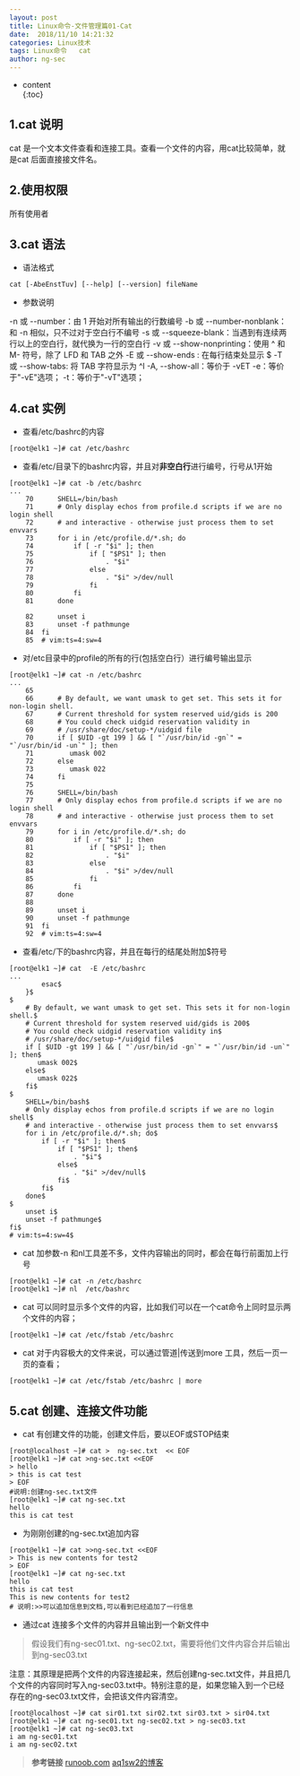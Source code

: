 ```yaml
---
layout: post  
title: Linux命令-文件管理篇01-Cat
date:  2018/11/10 14:21:32  
categories: Linux技术 
tags: Linux命令   cat
author: ng-sec  
---
```


* content  
{:toc}

## 1.cat 说明
cat 是一个文本文件查看和连接工具。查看一个文件的内容，用cat比较简单，就是cat 后面直接接文件名。
## 2.使用权限
所有使用者
 <!-- more -->
## 3.cat 语法

- 语法格式
``` shell?linenums
cat [-AbeEnstTuv] [--help] [--version] fileName
```
- 参数说明

-n 或 --number：由 1 开始对所有输出的行数编号
-b 或 --number-nonblank：和 -n 相似，只不过对于空白行不编号
-s 或 --squeeze-blank：当遇到有连续两行以上的空白行，就代换为一行的空白行
-v 或 --show-nonprinting：使用 ^ 和 M- 符号，除了 LFD 和 TAB 之外
-E 或 --show-ends : 在每行结束处显示 $
-T 或 --show-tabs: 将 TAB 字符显示为 ^I
-A, --show-all：等价于 -vET
-e：等价于"-vE"选项；
-t：等价于"-vT"选项；

## 4.cat 实例
- 查看/etc/bashrc的内容
``` shell?linenums
[root@elk1 ~]# cat /etc/bashrc    
```
- 查看/etc/目录下的bashrc内容，并且对**非空白行**进行编号，行号从1开始
``` shell?linenums
[root@elk1 ~]# cat -b /etc/bashrc  
...
    70	    SHELL=/bin/bash
    71	    # Only display echos from profile.d scripts if we are no login shell
    72	    # and interactive - otherwise just process them to set envvars
    73	    for i in /etc/profile.d/*.sh; do
    74	        if [ -r "$i" ]; then
    75	            if [ "$PS1" ]; then
    76	                . "$i"
    77	            else
    78	                . "$i" >/dev/null
    79	            fi
    80	        fi
    81	    done

    82	    unset i
    83	    unset -f pathmunge
    84	fi
    85	# vim:ts=4:sw=4
```
- 对/etc目录中的profile的所有的行(包括空白行）进行编号输出显示
``` shell?linenums
[root@elk1 ~]# cat -n /etc/bashrc
...
    65	
    66	    # By default, we want umask to get set. This sets it for non-login shell.
    67	    # Current threshold for system reserved uid/gids is 200
    68	    # You could check uidgid reservation validity in
    69	    # /usr/share/doc/setup-*/uidgid file
    70	    if [ $UID -gt 199 ] && [ "`/usr/bin/id -gn`" = "`/usr/bin/id -un`" ]; then
    71	       umask 002
    72	    else
    73	       umask 022
    74	    fi
    75	
    76	    SHELL=/bin/bash
    77	    # Only display echos from profile.d scripts if we are no login shell
    78	    # and interactive - otherwise just process them to set envvars
    79	    for i in /etc/profile.d/*.sh; do
    80	        if [ -r "$i" ]; then
    81	            if [ "$PS1" ]; then
    82	                . "$i"
    83	            else
    84	                . "$i" >/dev/null
    85	            fi
    86	        fi
    87	    done
    88	
    89	    unset i
    90	    unset -f pathmunge
    91	fi
    92	# vim:ts=4:sw=4
```
- 查看/etc/下的bashrc内容，并且在每行的结尾处附加$符号
``` shell?linenums
[root@elk1 ~]# cat  -E /etc/bashrc
...
        esac$
    }$
$
    # By default, we want umask to get set. This sets it for non-login shell.$
    # Current threshold for system reserved uid/gids is 200$
    # You could check uidgid reservation validity in$
    # /usr/share/doc/setup-*/uidgid file$
    if [ $UID -gt 199 ] && [ "`/usr/bin/id -gn`" = "`/usr/bin/id -un`" ]; then$
       umask 002$
    else$
       umask 022$
    fi$
$
    SHELL=/bin/bash$
    # Only display echos from profile.d scripts if we are no login shell$
    # and interactive - otherwise just process them to set envvars$
    for i in /etc/profile.d/*.sh; do$
        if [ -r "$i" ]; then$
            if [ "$PS1" ]; then$
                . "$i"$
            else$
                . "$i" >/dev/null$
            fi$
        fi$
    done$
$
    unset i$
    unset -f pathmunge$
fi$
# vim:ts=4:sw=4$
```     
- cat 加参数-n 和nl工具差不多，文件内容输出的同时，都会在每行前面加上行号
``` shell?linenums
[root@elk1 ~]# cat -n /etc/bashrc
[root@elk1 ~]# nl  /etc/bashrc
```
- cat 可以同时显示多个文件的内容，比如我们可以在一个cat命令上同时显示两个文件的内容；
``` shell?linenums
[root@elk1 ~]# cat /etc/fstab /etc/bashrc
```
- cat 对于内容极大的文件来说，可以通过管道|传送到more 工具，然后一页一页的查看；
``` shell?linenums
[root@elk1 ~]# cat /etc/fstab /etc/bashrc | more
```
## 5.cat 创建、连接文件功能
- cat 有创建文件的功能，创建文件后，要以EOF或STOP结束
``` shell?linenums
[root@localhost ~]# cat >  ng-sec.txt  << EOF  
[root@elk1 ~]# cat >ng-sec.txt <<EOF
> hello
> this is cat test
> EOF
#说明:创建ng-sec.txt文件
[root@elk1 ~]# cat ng-sec.txt 
hello
this is cat test
```
- 为刚刚创建的ng-sec.txt追加内容
``` shell?linenums
[root@elk1 ~]# cat >>ng-sec.txt <<EOF
> This is new contents for test2
> EOF
[root@elk1 ~]# cat ng-sec.txt
hello
this is cat test
This is new contents for test2
# 说明:>>可以追加信息到文档,可以看到已经追加了一行信息
```
- 通过cat 连接多个文件的内容并且输出到一个新文件中
>假设我们有ng-sec01.txt、ng-sec02.txt，需要将他们文件内容合并后输出到ng-sec03.txt

注意：其原理是把两个文件的内容连接起来，然后创建ng-sec.txt文件，并且把几个文件的内容同时写入ng-sec03.txt中。特别注意的是，如果您输入到一个已经存在的ng-sec03.txt文件，会把该文件内容清空。
``` shell?linenums
[root@localhost ~]# cat sir01.txt sir02.txt sir03.txt > sir04.txt
[root@elk1 ~]# cat ng-sec01.txt ng-sec02.txt > ng-sec03.txt
[root@elk1 ~]# cat ng-sec03.txt 
i am ng-sec01.txt
i am ng-sec02.txt
```
>**参考链接**
[runoob.com](http://www.runoob.com/linux/linux-comm-cat.html)
[aq1sw2的博客](http://blog.sina.com.cn/s/blog_52f6ead0010127xm.html)
 